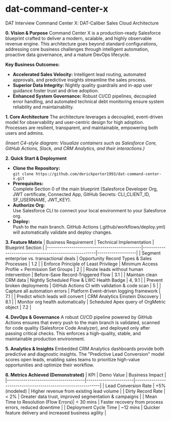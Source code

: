 # dat-command-center-x
DAT Interview
Command Center X: DAT-Caliber Sales Cloud Architecture

**0. Vision & Purpose**
Command Center X is a production-ready Salesforce blueprint crafted to deliver a modern, scalable, and highly observable revenue engine. This architecture goes beyond standard configurations, addressing core business challenges through intelligent automation, proactive data governance, and a mature DevOps lifecycle.

**Key Business Outcomes:**
- **Accelerated Sales Velocity:** Intelligent lead routing, automated approvals, and predictive insights streamline the sales process.
- **Superior Data Integrity:** Nightly quality guardrails and in-app user guidance foster trust and drive adoption.
- **Enhanced System Governance:** Robust CI/CD pipelines, decoupled error handling, and automated technical debt monitoring ensure system reliability and maintainability.

**1. Core Architecture**
The architecture leverages a decoupled, event-driven model for observability and user-centric design for high adoption. Processes are resilient, transparent, and maintainable, empowering both users and admins.

*(Insert C4-style diagram: Visualize containers such as Salesforce Core, GitHub Actions, Slack, and CRM Analytics, and their interactions.)*

**2. Quick Start & Deployment**
- **Clone the Repository:**  
  `git clone https://github.com/derickporter1993/dat-command-center-x.git`
- **Prerequisites:**  
  Complete Section 0 of the main blueprint (Salesforce Developer Org, JWT certificate, Connected App, GitHub Secrets: CLI_CLIENT_ID, SF_USERNAME, JWT_KEY).
- **Authorize Org:**  
  Use Salesforce CLI to connect your local environment to your Salesforce org.
- **Deploy:**  
  Push to the main branch. GitHub Actions (.github/workflows/deploy.yml) will automatically validate and deploy changes.

**3. Feature Matrix**
| Business Requirement                        | Technical Implementation                              | Blueprint Section |
|----------------------------------------------|-------------------------------------------------------|-------------------|
| Segment enterprise vs. transactional deals   | Opportunity Record Types & Sales Processes            | 1.2               |
| Enforce Principle of Least Privilege         | Minimum Access Profile + Permission Set Groups         | 2                 |
| Route leads without human intervention       | Before-Save Record-Triggered Flow                     | 3.1               |
| Maintain clean CRM data                      | Nightly Scheduled Flow & LWC Health Badge              | 4, 9.1            |
| Prevent broken deployments                   | GitHub Actions CI with validation & code scan          | 5                 |
| Capture all automation errors                | Platform Event-driven logging framework                | 7.1               |
| Predict which leads will convert             | CRM Analytics Einstein Discovery                       | 8.1               |
| Monitor org health automatically             | Scheduled Apex query of OrgMetric object               | 7.2               |

**4. DevOps & Governance**
A robust CI/CD pipeline powered by GitHub Actions ensures that every push to the main branch is validated, scanned for code quality (Salesforce Code Analyzer), and deployed only after passing critical checks. This enforces a high-quality, stable, and maintainable production environment.

**5. Analytics & Insights**
Embedded CRM Analytics dashboards provide both predictive and diagnostic insights. The "Predictive Lead Conversion" model scores open leads, enabling sales teams to prioritize high-value opportunities and optimize their workflow.


**6. Metrics Achieved (Demonstrated)**
| KPI                                 | Demo Value            | Business Impact                                             |
|--------------------------------------|-----------------------|-------------------------------------------------------------|
| Lead Conversion Rate                 | +5% (modeled)         | Higher revenue from existing lead volume                    |
| Dirty Record Rate                    | < 2%                  | Greater data trust, improved segmentation & campaigns       |
| Mean Time to Resolution (Flow Errors)| < 30 mins             | Faster recovery from process errors, reduced downtime       |
| Deployment Cycle Time                | ~12 mins              | Quicker feature delivery and increased business agility     |
